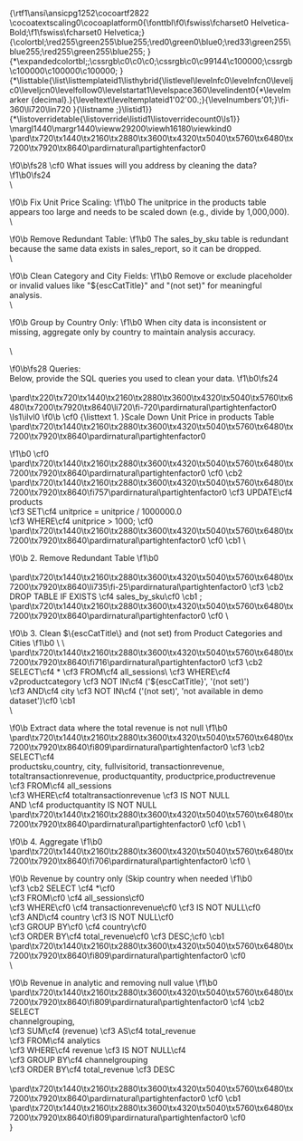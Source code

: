 {\rtf1\ansi\ansicpg1252\cocoartf2822
\cocoatextscaling0\cocoaplatform0{\fonttbl\f0\fswiss\fcharset0 Helvetica-Bold;\f1\fswiss\fcharset0 Helvetica;}
{\colortbl;\red255\green255\blue255;\red0\green0\blue0;\red33\green255\blue255;\red255\green255\blue255;
}
{\*\expandedcolortbl;;\cssrgb\c0\c0\c0;\cssrgb\c0\c99144\c100000;\cssrgb\c100000\c100000\c100000;
}
{\*\listtable{\list\listtemplateid1\listhybrid{\listlevel\levelnfc0\levelnfcn0\leveljc0\leveljcn0\levelfollow0\levelstartat1\levelspace360\levelindent0{\*\levelmarker \{decimal\}.}{\leveltext\leveltemplateid1\'02\'00.;}{\levelnumbers\'01;}\fi-360\li720\lin720 }{\listname ;}\listid1}}
{\*\listoverridetable{\listoverride\listid1\listoverridecount0\ls1}}
\margl1440\margr1440\vieww29200\viewh16180\viewkind0
\pard\tx720\tx1440\tx2160\tx2880\tx3600\tx4320\tx5040\tx5760\tx6480\tx7200\tx7920\tx8640\pardirnatural\partightenfactor0

\f0\b\fs28 \cf0 What issues will you address by cleaning the data?
\f1\b0\fs24 \
\

\f0\b Fix Unit Price Scaling: 
\f1\b0 The unitprice in the products table appears too large and needs to be scaled down (e.g., divide by 1,000,000).\
\

\f0\b Remove Redundant Table:
\f1\b0  The sales_by_sku table is redundant because the same data exists in sales_report, so it can be dropped.\
\

\f0\b Clean Category and City Fields:
\f1\b0  Remove or exclude placeholder or invalid values like "$\{escCatTitle\}" and "(not set)" for meaningful analysis.\
\

\f0\b Group by Country Only:
\f1\b0  When city data is inconsistent or missing, aggregate only by country to maintain analysis accuracy.\
\
\

\f0\b\fs28 Queries:\
Below, provide the SQL queries you used to clean your data.
\f1\b0\fs24 \
\
\pard\tx220\tx720\tx1440\tx2160\tx2880\tx3600\tx4320\tx5040\tx5760\tx6480\tx7200\tx7920\tx8640\li720\fi-720\pardirnatural\partightenfactor0
\ls1\ilvl0
\f0\b \cf0 {\listtext	1.	}Scale Down Unit Price in products Table\
\pard\tx720\tx1440\tx2160\tx2880\tx3600\tx4320\tx5040\tx5760\tx6480\tx7200\tx7920\tx8640\pardirnatural\partightenfactor0

\f1\b0 \cf0 	\
\pard\tx720\tx1440\tx2160\tx2880\tx3600\tx4320\tx5040\tx5760\tx6480\tx7200\tx7920\tx8640\pardirnatural\partightenfactor0
\cf0 \cb2 \
\pard\tx720\tx1440\tx2160\tx2880\tx3600\tx4320\tx5040\tx5760\tx6480\tx7200\tx7920\tx8640\fi757\pardirnatural\partightenfactor0
\cf3 UPDATE\cf4  products\
\cf3 SET\cf4  unitprice = unitprice / 1000000.0\
\cf3 WHERE\cf4  unitprice > 1000;  \cf0 \
\pard\tx720\tx1440\tx2160\tx2880\tx3600\tx4320\tx5040\tx5760\tx6480\tx7200\tx7920\tx8640\pardirnatural\partightenfactor0
\cf0 \cb1 \

\f0\b 2. Remove Redundant Table
\f1\b0 \
\
\pard\tx720\tx1440\tx2160\tx2880\tx3600\tx4320\tx5040\tx5760\tx6480\tx7200\tx7920\tx8640\li735\fi-25\pardirnatural\partightenfactor0
\cf3 \cb2 DROP TABLE IF EXISTS \cf4 sales_by_sku\cf0 \cb1 ;\
\pard\tx720\tx1440\tx2160\tx2880\tx3600\tx4320\tx5040\tx5760\tx6480\tx7200\tx7920\tx8640\pardirnatural\partightenfactor0
\cf0 \

\f0\b 3. Clean $\{escCatTitle\} and (not set) from Product Categories and Cities
\f1\b0 \
\
\pard\tx720\tx1440\tx2160\tx2880\tx3600\tx4320\tx5040\tx5760\tx6480\tx7200\tx7920\tx8640\fi716\pardirnatural\partightenfactor0
\cf3 \cb2 SELECT\cf4  * \cf3 FROM\cf4  all_sessions\
\cf3 WHERE\cf4  v2productcategory \cf3 NOT IN\cf4  ('$\{escCatTitle\}', '(not set)')\
 \cf3 AND\cf4  city \cf3 NOT IN\cf4  ('(not set)', 'not available in demo dataset')\cf0 \cb1 \
\

\f0\b Extract data where the total revenue is not null
\f1\b0 \
\pard\tx720\tx1440\tx2160\tx2880\tx3600\tx4320\tx5040\tx5760\tx6480\tx7200\tx7920\tx8640\fi809\pardirnatural\partightenfactor0
\cf3 \cb2 SELECT\cf4 \
productsku,country, city, fullvisitorid, transactionrevenue, totaltransactionrevenue, productquantity, productprice,productrevenue \
\cf3 FROM\cf4  all_sessions\
\cf3 WHERE\cf4  totaltransactionrevenue \cf3 IS NOT NULL \
AND \cf4 productquantity IS NOT NULL\
\pard\tx720\tx1440\tx2160\tx2880\tx3600\tx4320\tx5040\tx5760\tx6480\tx7200\tx7920\tx8640\pardirnatural\partightenfactor0
\cf0 \cb1 \

\f0\b 4. Aggregate 
\f1\b0 \
\pard\tx720\tx1440\tx2160\tx2880\tx3600\tx4320\tx5040\tx5760\tx6480\tx7200\tx7920\tx8640\fi706\pardirnatural\partightenfactor0
\cf0 \

\f0\b Revenue by country only (Skip country when needed
\f1\b0 \
\cf3 \cb2 SELECT \cf4 *\cf0 \
\cf3 FROM\cf0  \cf4 all_sessions\cf0 \
\cf3 WHERE\cf0  \cf4 transactionrevenue\cf0  \cf3 IS NOT NULL\cf0 \
 \cf3 AND\cf4  country \cf3 IS NOT NULL\cf0 \
\cf3 GROUP BY\cf0  \cf4 country\cf0 \
\cf3 ORDER BY\cf4  total_revenue\cf0  \cf3 DESC;\cf0 \cb1 \
\pard\tx720\tx1440\tx2160\tx2880\tx3600\tx4320\tx5040\tx5760\tx6480\tx7200\tx7920\tx8640\fi809\pardirnatural\partightenfactor0
\cf0 \
\

\f0\b Revenue in analytic and removing null value
\f1\b0 \
\pard\tx720\tx1440\tx2160\tx2880\tx3600\tx4320\tx5040\tx5760\tx6480\tx7200\tx7920\tx8640\fi809\pardirnatural\partightenfactor0
\cf4 \cb2 SELECT \
    channelgrouping,\
    \cf3 SUM\cf4 (revenue) \cf3 AS\cf4  total_revenue\
\cf3 FROM\cf4  analytics\
\cf3 WHERE\cf4  revenue \cf3 IS NOT NULL\cf4 \
\cf3 GROUP BY\cf4  channelgrouping\
\cf3 ORDER BY\cf4  total_revenue \cf3 DESC\
\
\pard\tx720\tx1440\tx2160\tx2880\tx3600\tx4320\tx5040\tx5760\tx6480\tx7200\tx7920\tx8640\pardirnatural\partightenfactor0
\cf0 \cb1 \
\pard\tx720\tx1440\tx2160\tx2880\tx3600\tx4320\tx5040\tx5760\tx6480\tx7200\tx7920\tx8640\fi809\pardirnatural\partightenfactor0
\cf0 \
}